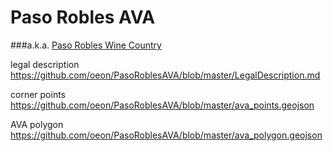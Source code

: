 Paso Robles AVA
=============
###a.k.a. [Paso Robles Wine Country](https://en.wikipedia.org/wiki/Paso_Robles_AVA)

legal description https://github.com/oeon/PasoRoblesAVA/blob/master/LegalDescription.md

corner points https://github.com/oeon/PasoRoblesAVA/blob/master/ava_points.geojson

AVA polygon https://github.com/oeon/PasoRoblesAVA/blob/master/ava_polygon.geojson
